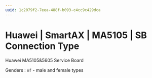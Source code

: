 ```yaml
---
uuid: 1c2079f2-7eea-488f-b093-c4cc9c429dca
---
```

# Huawei | SmartAX | MA5105 | SB Connection Type

Huawei MA5105&5605 Service Board

Genders
: `mf` - male and female types
